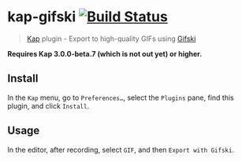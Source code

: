 # kap-gifski [![Build Status](https://travis-ci.org/wulkano/kap-gifski.svg?branch=master)](https://travis-ci.org/wulkano/kap-gifski)

> [Kap](https://github.com/wulkano/kap) plugin - Export to high-quality GIFs using [Gifski](https://github.com/sindresorhus/Gifski)

**Requires Kap 3.0.0-beta.7 (which is not out yet) or higher.**


## Install

In the `Kap` menu, go to `Preferences…`, select the `Plugins` pane, find this plugin, and click `Install`.


## Usage

In the editor, after recording, select `GIF`, and then `Export with Gifski`.
